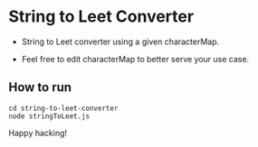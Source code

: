 # String to Leet Converter

- String to Leet converter using a given characterMap.

- Feel free to edit characterMap to better serve your use case.

## How to run

```
cd string-to-leet-converter
node stringToLeet.js
```

Happy hacking!
